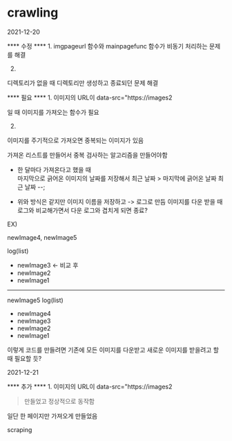 # crawling


2021-12-20

**** 수정 ****
1.
imgpageurl 함수와 mainpagefunc 함수가 비동기 처리하는 문제를 해결 

2.
디렉토리가 없을 때 
디렉토리만 생성하고 종료되던 문제 해결 



**** 필요 ****
1.
이미지의 URL이
data-src=\"https://images2

일 때 이미지를 가져오는 함수가 필요 

2. 
이미지를 주기적으로 가져오면 
중복되는 이미지가 있음 

가져온 리스트를 만들어서 중복 검사하는 알고리즘을 만들어야함 

- 한 달마다 가져온다고 했을 때  
 마지막으로 긁어온 이미지의 날짜를 저장해서
 최근 날짜 > 마지막에 긁어온 날짜 
 최근 날짜 --;
 
 - 위와 방식은 같지만 이미지 이름을 저장하고 -> 로그로 만듬
 이미지를 다운 받을 때 로그와 비교해가면서 다운 로그와 겹치게 되면 종료? 
 
 EX) 
 
 newImage4, newImage5
 
 log(list)
 - newImage3 <- 비교 후 
 - newImage2
 - newImage1
 --------------------------------
 newImage5
  log(list)
 - newImage4
 - newImage3 
 - newImage2
 - newImage1

이렇게 코드를 만들려면 기존에 모든 이미지를 다운받고 
새로운 이미지를 받을려고 할 때 필요할 듯? 


 
 2021-12-21
 
 
  **** 추가 ****
1.
이미지의 URL이
data-src=\"https://images2
> 만들었고 정상적으로 동작함 

일단 한 페이지만 가져오게 만들었음 

scraping
